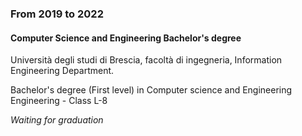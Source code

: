 
### From 2019 to 2022

#### Computer Science and Engineering Bachelor's degree

Università degli studi di Brescia, facoltà di ingegneria, Information Engineering Department.

Bachelor's degree (First level) in Computer science and Engineering  Engineering - Class L-8

_Waiting for graduation_